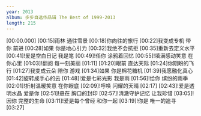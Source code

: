 ```yaml
---
year: 2013
album: 步步自选作品辑 The Best of 1999-2013
length: 215
---
```

[00:00.000]
[00:15]雨林 通往雪景
[00:18]你向往的旅行
[00:22]我变成专机 带你 前进
[00:28]如果 你是地心引力
[00:32]我绝不会抗拒
[00:35]重新去定义水平
[00:41]!爱是空白日记 我是笔
[00:49]!任你 涂鸦着回忆
[00:55]!填满感动笑意 在你心里
[01:03]!翻阅 每一刻美丽
[01:11]
[01:20]眼前 直达天际
[01:24]你期盼的飞行
[01:27]我变成云朵 陪你 游戏
[01:34]如果 你是棉花糖机
[01:39]我愿融化真心
[01:42]旋转成手心的云
[01:48]!爱是七彩光影 我是雨
[01:56]!给你 缤纷的雨季
[02:01]!折射温暖笑意 在你眼底
[02:09]!呼唤 闪耀的天晴
[02:17]
[02:43]!爱是透明水晶 爱是你
[02:51]!悬在 胸口的封印
[02:57]!清澈守护记忆 让我珍惜
[03:05]!因你 完整的生命
[03:11]!爱是每个曾经 和你一起
[03:19]!你是 唯一的追寻
[03:27]